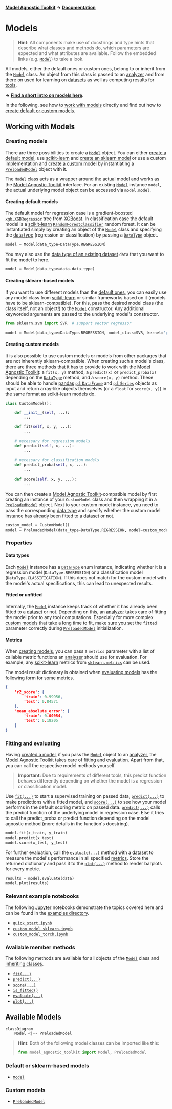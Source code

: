 **[Model Agnostic Toolkit](../README.md) → [Documentation](README.md)**

# Models

> **Hint**: All components make use of docstrings and type hints that describe what classes and methods do, which parameters are expected and what attributes are available.
> Follow the embedded links (e.g. [`Model`]) to take a look.

All models, either the default ones or custom ones, belong to or inherit from the [`Model`] class. An object from this class is passed to an [analyzer](analyzers.md) and from there on used for learning on [datasets](datasets.md) as well as computing results for [tools](tools.md).

**→ [Find a short intro on models here](getting_started.md#model).**

In the following, see how to [work with models](#working-with-models) directly and find out how to [create default or custom models](#creating-models).

## Working with Models

### Creating models

There are three possibilities to create a [`Model`] object. You can either [create a default model](#creating-default-models), use [scikit-learn] and [create an sklearn model](#creating-sklearn-based-models) or use a custom implementation and [create a custom model](#creating-custom-models) by instantiating a [`PreloadedModel`] object with it.

The [`Model`] class acts as a wrapper around the actual model and works as the [Model Agnostic Toolkit] interface. For an existing [`Model`] instance `model`, the actual underlying model object can be accessed via `model.model`.

#### Creating default models

The default model for regression case is a gradient-boosted [`xgb.XGBRegressor`] tree from [XGBoost]. In classification case the default model is a [scikit-learn] [`RandomForestClassifier`] random forest. It can be instantiated simply by creating an object of the [`Model`] class and specifying the [data type](#data-types) (regression or classification) by passing a [`DataType`] object.
```python
model = Model(data_type=DataType.REGRESSION)
```

You may also use the [data type of an existing dataset](datasets.md#data-types) `data` that you want to fit the model to here.
```python
model = Model(data_type=data.data_type)
```

#### Creating sklearn-based models

If you want to use different models than the [default ones](#creating-default-models), you can easily use any model class from [scikit-learn] or similar frameworks based on it (models have to be sklearn-compatible). For this, pass the desired model class (the class itself, not an object!) to the [`Model`] constructor. Any additional keyworded arguments are passed to the underlying model's constructor.
```python
from sklearn.svm import SVR  # support vector regressor

model = Model(data_type=DataType.REGRESSION, model_class=SVR, kernel='poly')
```

#### Creating custom models

It is also possible to use custom models or models from other packages that are not inherently sklearn-compatible. When creating such a model's class, there are three methods that it has to provide to work with the [Model Agnostic Toolkit]: a `fit(x, y)` method, a `predict(x)` or `predict_proba(x)` depending on the [`DataType`] method, and a `score(x, y)` method. These should be able to handle [pandas] [`pd.DataFrame`] and [`pd.Series`] objects as input and return array-like objects themselves (or a `float` for `score(x, y)`) in the same format as scikit-learn models do.
```python
class CustomModel():

    def __init__(self, ...):
        ...

    def fit(self, x, y, ...):
        ...
    
    # necessary for regression models
    def predict(self, x, ...):
        ...
    
    # necessary for classification models
    def predict_proba(self, x, ...):
        ...
    
    def score(self, x, y, ...):
        ...
```

You can then create a [Model Agnostic Toolkit]-compatible model by first creating an instance of your `CustomModel` class and then wrapping it in a [`PreloadedModel`] object. Next to your custom model instance, you need to pass the corresponding [data type](#data-types) and specify whether the custom model instance has already been fitted to a [dataset](datasets.md) or not.
```python
custom_model = CustomModel()
model = PreloadedModel(data_type=DataType.REGRESSION, model=custom_model, fitted=False)
```

### Properties

#### Data types

Each [`Model`] instance has a [`DataType`] enum instance, indicating whether it is a regression model (`DataType.REGRESSION`) or a classification model (`DataType.CLASSIFICATION`). If this does not match for the custom model with the model's actual specifications, this can lead to unexpected results.

#### Fitted or unfitted

Internally, the [`Model`] instance keeps track of whether it has already been fitted to a [dataset](datasets.md) or not. Depending on this, an [analyzer](analyzers.md) takes care of fitting the model prior to any tool computations. Especially for more complex [custom models](#creating-custom-models) that take a long time to fit, make sure you set the `fitted` parameter correctly during [`PreloadedModel`] initialization.

#### Metrics

When [creating models](#creating-models), you can pass a `metrics` parameter with a list of callable metric functions an [analyzer](analyzers.md) should use for evaluation. For example, any [scikit-learn] metrics from [`sklearn.metrics`] can be used.

The model result dictionary is obtained when [evaluating models](#fitting-and-evaluating) has the following form for some metrics.
```json
{
    'r2_score': {
        'train': 0.99956,
        'test': 0.84571
    },
    'mean_absolute_error': {
        'train': 0.00954,
        'test': 0.18205
    }
}
```

### Fitting and evaluating

Having [created a model](#creating-models), if you pass the [`Model`] object to an [analyzer](analyzers.md), the [Model Agnostic Toolkit] takes care of fitting and evaluation. Apart from that, you can call the respective model methods yourself.

> **Important:** Due to requirements of different tools, this predict function behaves differently depending on whether the model is a regression or classification model.

Use [`fit(...)`] to start a supervised training on passed data, [`predict(...)`] to make predictions with a fitted model, and [`score(...)`] to see how your model performs in the default scoring metric on passed data.
[`predict(...)`] calls the predict function of the underlying model in regression case. Else it tries to call the predict_proba or predict function depending on the model agnostic method (more details in the function's docstring).
```python
model.fit(x_train, y_train)
model.predict(x_test)
model.score(x_test, y_test)
```

For further evaluation, call the [`evaluate(...)`] method with a [dataset](datasets.md) to measure the model's performance in all specified [metrics](#metrics). Store the returned dictionary and pass it to the [`plot(...)`] method to render barplots for every metric.
```python
results = model.evaluate(data)
model.plot(results)
```

### Relevant example notebooks

The following [Jupyter] notebooks demonstrate the topics covered here and can be found in the [examples directory](../examples/).

- [`quick_start.ipynb`](../examples/quick_start.ipynb)
- [`custom_model_sklearn.ipynb`](../examples/custom_model_sklearn.ipynb)
- [`custom_model_torch.ipynb`](../examples/custom_model_torch.ipynb)

### Available member methods

The following methods are available for all objects of the [`Model`] class and [inheriting classes](#available-models).

- [`fit(...)`]
- [`predict(...)`]
- [`score(...)`]
- [`is_fitted()`]
- [`evaluate(...)`]
- [`plot(...)`]

## Available Models

```mermaid
classDiagram
    Model <|-- PreloadedModel
```

> **Hint**: Both of the following model classes can be imported like this:
> ```python
> from model_agnostic_toolkit import Model, PreloadedModel
> ```

### Default or sklearn-based models

- [`Model`]

### Custom models

- [`PreloadedModel`]



<!-- internal links -->
[Model Agnostic Toolkit]: ../README.md

<!-- external links -->
[Jupyter]: https://jupyter.org
[pandas]: https://pandas.pydata.org
[scikit-learn]: https://scikit-learn.org
[XGBoost]: https://xgboost.readthedocs.io/en/stable/python/index.html

<!-- external code references -->
[`pd.DataFrame`]: https://pandas.pydata.org/pandas-docs/stable/reference/api/pandas.DataFrame.html
[`pd.Series`]: https://pandas.pydata.org/pandas-docs/stable/reference/api/pandas.Series.html
[`sklearn.metrics`]: https://scikit-learn.org/stable/modules/classes.html#module-sklearn.metrics
[`xgb.XGBRegressor`]: https://xgboost.readthedocs.io/en/latest/python/python_api.html#xgboost.XGBRegressor
[`RandomForestClassifier`]: https://scikit-learn.org/stable/modules/generated/sklearn.ensemble.RandomForestClassifier.html
<!-- internal class references -->
[`DataType`]: ../model_agnostic_toolkit/types.py#L4
[`Model`]: ../model_agnostic_toolkit/model.py#L14
[`PreloadedModel`]: ../model_agnostic_toolkit/model.py#L241

<!-- internal function references -->
[`evaluate(...)`]: ../model_agnostic_toolkit/model.py#L202
[`fit(...)`]: ../model_agnostic_toolkit/model.py#L108
[`is_fitted()`]: ../model_agnostic_toolkit/model.py#L189
[`plot(...)`]: ../model_agnostic_toolkit/model.py#L229
[`predict(...)`]: ../model_agnostic_toolkit/model.py#L130
[`score(...)`]: ../model_agnostic_toolkit/model.py#L176
